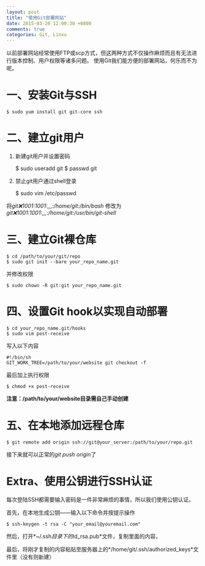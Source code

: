 ```yaml
---
layout: post
title: "使用Git部署网站"
date: 2015-03-26 12:00:30 +0800
comments: true
categories: Git, Linxu
---
```


以前部署网站经常使用FTP或scp方式，但这两种方式不仅操作麻烦而且有无法进行版本控制、用户权限等诸多问题。
使用Git我们能方便的部署网站，何乐而不为呢。

<!-- more -->

一、安装Git与SSH
================

    $ sudo yum install git git-core ssh

二、建立git用户
==============

1. 新建git用户并设置密码
  
    $ sudo useradd git
    $ passwd git

2. 禁止git用户通过shell登录

    $ sudo vim /etc/passwd

将*git:x:1001:1001:,,,:/home/git:/bin/bash*
修改为*git:x:1001:1001:,,,:/home/git:/usr/bin/git-shell*

三、建立Git裸仓库
================

    $ cd /path/to/your/git/repo
    $ sudo git init --bare your_repo_name.git
    
并修改权限

    $ sudo chown -R git:git your_repo_name.git

四、设置Git hook以实现自动部署
=============================

    $ cd your_repo_name.git/hooks
    $ sudo vim post-receive

写入以下内容

    #!/bin/sh
    GIT_WORK_TREE=/path/to/your/website git checkout -f

最后加上执行权限

    $ chmod +x post-receive

**注意：/path/to/your/website目录需自己手动创建**

五、在本地添加远程仓库
==================

	$ git remote add origin ssh://git@your_server:/path/to/your/repo.git

接下来就可以正常的*git push origin*了

Extra、使用公钥进行SSH认证
=======================

每次登陆SSH都需要输入密码是一件非常麻烦的事情，所以我们使用公钥认证。

首先，在本地生成公钥——输入以下命令并按提示操作

	$ ssh-keygen -t rsa -C "your_email@youremail.com"
	
然后，打开*~/.ssh*目录下的*id_rsa.pub*文件，复制里面的内容，

最后，将刚才复制的内容粘贴至服务器上的*/home/git/.ssh/authorized_keys*文件里（没有则新建）